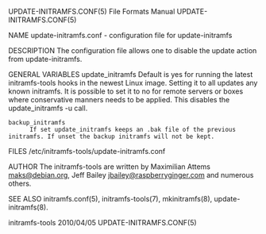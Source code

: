 UPDATE-INITRAMFS.CONF(5)					      File Formats Manual					      UPDATE-INITRAMFS.CONF(5)

NAME
       update-initramfs.conf - configuration file for update-initramfs

DESCRIPTION
       The configuration file allows one to disable the update action from update-initramfs.

GENERAL VARIABLES
	update_initramfs
	      Default  is  yes	for running the latest initramfs-tools hooks in the newest Linux image.	 Setting it to all updates any known initramfs.	 It is
	      possible to set it to no for remote servers or boxes where conservative manners needs to be applied. This disables the update_initramfs -u call.

	backup_initramfs
	      If set update_initramfs keeps an .bak file of the previous initramfs. If unset the backup initramfs will not be kept.

FILES
       /etc/initramfs-tools/update-initramfs.conf

AUTHOR
       The initramfs-tools are written by Maximilian Attems <maks@debian.org>, Jeff Bailey <jbailey@raspberryginger.com> and numerous others.

SEE ALSO
       initramfs.conf(5), initramfs-tools(7), mkinitramfs(8), update-initramfs(8).

initramfs-tools								  2010/04/05						      UPDATE-INITRAMFS.CONF(5)
